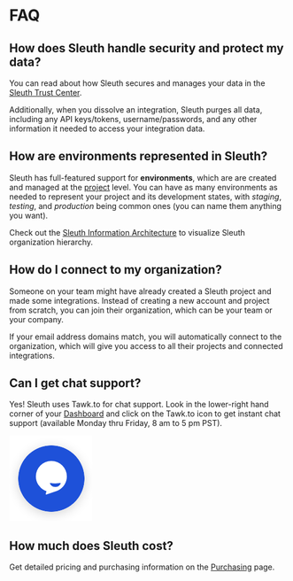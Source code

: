 # FAQ

## How does Sleuth handle security and protect my data?

You can read about how Sleuth secures and manages your data in the [Sleuth Trust Center](https://www.sleuth.io/trust).  

Additionally, when you dissolve an integration, Sleuth purges all data, including any API keys/tokens, username/passwords, and any other information it needed to access your integration data.

## How are environments represented in Sleuth?

Sleuth has full-featured support for **environments**, which are are created and managed at the [project](../projects.md) level. You can have as many environments as needed to represent your project and its development states, with _staging_, _testing_, and _production_ being common ones \(you can name them anything you want\). 

Check out the [Sleuth Information Architecture](terminology.md#information-architecture-ia) to visualize Sleuth organization hierarchy. 

## How do I connect to my organization? 

Someone on your team might have already created a Sleuth project and made some integrations. Instead of creating a new account and project from scratch, you can join their organization, which can be your team or your company. 

If your email address domains match, you will automatically connect to the organization, which will give you access to all their projects and connected integrations. 

## Can I get chat support? 

Yes! Sleuth uses Tawk.to for chat support. Look in the lower-right hand corner of your [Dashboard](../dashboard/) and click on the Tawk.to icon to get instant chat support \(available Monday thru Friday, 8 am to 5 pm PST\).  

![Tawk.to chat widget on the Dashboard](../.gitbook/assets/tawk-to-icon.png)

## How much does Sleuth cost? 

Get detailed pricing and purchasing information on the [Purchasing](purchasing.md) page. 

